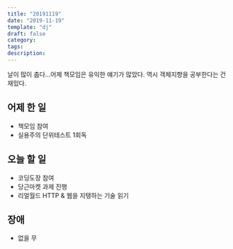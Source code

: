 ```yaml
---
title: "20191119"
date: "2019-11-19"
template: "dj"
draft: false
category: 
tags:
description:
---
```


날이 많이 춥다...어제 책모임은 유익한 얘기가 많았다.
역시 객체지향을 공부한다는 건 재밌다.

## 어제 한 일

* 책모임 참여
* 실용주의 단위테스트 1회독

## 오늘 할 일

* 코딩도장 참여
* 당근마켓 과제 진행
* 리얼월드 HTTP & 웹을 지탱하는 기술 읽기

## 장애

* 없을 무
